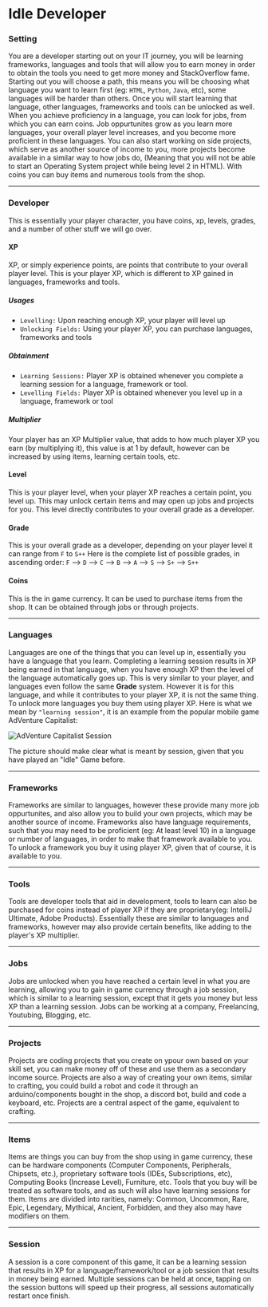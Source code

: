 # Idle Developer


### Setting
You are a developer starting out on your IT journey, you will be learning frameworks, languages and tools that will allow you to earn money in order to obtain the tools you need to get more money and StackOverflow fame. 
Starting out you will choose a path, this means you will be choosing what language you want to learn first (eg: `HTML`, `Python`, `Java`, etc), some languages will be harder than others.
Once you will start learning that language, other languages, frameworks and tools can be unlocked as well.
When you achieve proficiency in a language, you can look for jobs, from which you can earn coins. Job oppurtunites grow as you learn more languages, your overall player level increases, and you become more proficient in these languages.
You can also start working on side projects, which serve as another source of income to you, more projects become available in a similar way to how jobs do, (Meaning that you will not be able to start an Operating System project while being level 2 in HTML).
With coins you can buy items and numerous tools from the shop.

---

### Developer 
This is essentially your player character, you have coins, xp, levels, grades, and a number of other stuff we will go over.

#### XP
XP, or simply experience points, are points that contribute to your overall player level. This is your player XP, which is different to XP gained in languages, frameworks and tools.

##### Usages

* `Levelling:` Upon reaching enough XP, your player will level up
* `Unlocking Fields:` Using your player XP, you can purchase languages, frameworks and tools

##### Obtainment

* `Learning Sessions:` Player XP is obtained whenever you complete a learning session for a language, framework or tool.
* `Levelling Fields:` Player XP is obtained whenever you level up in a language, framework or tool

##### Multiplier

Your player has an XP Multiplier value, that adds to how much player XP you earn (by multiplying it), this value is at 1 by default, however can be increased by using items, learning certain tools, etc.


#### Level
This is your player level, when your player XP reaches a certain point, you level up. This may unlock certain items and may open up jobs and projects for you. 
This level directly contributes to your overall grade as a developer.

#### Grade
This is your overall grade as a developer, depending on your player level it can range from `F` to `S++`
Here is the complete list of possible grades, in ascending order:
`F` --> `D` --> `C` --> `B` --> `A` --> `S` --> `S+` --> `S++`

#### Coins
This is the in game currency. It can be used to purchase items from the shop.
It can be obtained through jobs or through projects.

---

### Languages
Languages are one of the things that you can level up in, essentially you have a language that you learn. Completing a learning session results in XP being earned in that language, when you have enough XP then the level of the language automatically goes up. This is very similar to your player, and languages even follow the same **Grade** system. However it is for this language, and while it contributes to your player XP, it is not the same thing. 
To unlock more languages you buy them using player XP.
Here is what we mean by `"learning session"`, it is an example from the popular mobile game AdVenture Capitalist: 

![AdVenture Capitalist Session](https://user-images.githubusercontent.com/56786013/113504625-95924e00-9539-11eb-8824-d2d3d1eeb0cc.jpg)  

The picture should make clear what is meant by session, given that you have played an "Idle" Game before.

---

### Frameworks
Frameworks are similar to languages, however these provide many more job oppurtunites, and also allow you to build your own projects, which may be another source of income. Frameworks also have language requirements, such that you may need to be proficient (eg: At least level 10) in a language or number of languages, in order to make that framework available to you.
To unlock a framework you buy it using player XP, given that of course, it is available to you.

---

### Tools
Tools are developer tools that aid in development, tools to learn can also be purchased for coins instead of player XP if they are proprietary(eg: IntelliJ Ultimate, Adobe Products).
Essentially these are similar to languages and frameworks, however may also provide certain benefits, like adding to the player's XP multiplier.

---

### Jobs
Jobs are unlocked when you have reached a certain level in what you are learning, allowing you to gain in game currency through a job session, which is similar to a learning session, except that it gets you money but less XP than a learning session. Jobs can be working at a company, Freelancing, Youtubing, Blogging, etc.

---

### Projects
Projects are coding projects that you create on ypour own based on your skill set, you can make money off of these and use them as a secondary income source. Projects are also a way of creating your own items, similar to crafting, you could build a robot and code it through an arduino/components bought in the shop, a discord bot, build and code a keyboard, etc. Projects are a central aspect of the game, equivalent to crafting.

---

### Items
Items are things you can buy from the shop using in game currency, these can be hardware components (Computer Components, Peripherals, Chipsets, etc.), proprietary software tools (IDEs, Subscriptions, etc), Computing Books (Increase Level), Furniture, etc. Tools that you buy will be treated as software tools, and as such will also have learning sessions for them. Items are divided into rarities, namely: Common, Uncommon, Rare, Epic, Legendary, Mythical, Ancient, Forbidden, and they also may have modifiers on them.

---

### Session
A session is a core component of this game, it can be a learning session that results in XP for a language/framework/tool or a job session that results in money being earned. Multiple sessions can be held at once, tapping on the session buttons will speed up their progress, all sessions automatically restart once finish.
